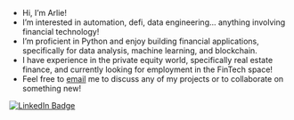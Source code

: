 - Hi, I’m Arlie!
- I’m interested in automation, defi, data engineering... anything involving financial technology!
- I’m proficient in Python and enjoy building financial applications, specifically for data analysis, machine learning, and blockchain.
- I have experience in the private equity world, specifically real estate finance, and currently looking for employment in the FinTech space! 
- Feel free to [email](arliejones98@gmail.com) me to discuss any of my projects or to collaborate on something new!

[![LinkedIn Badge](https://img.shields.io/badge/LinkedIn-Profile-informational?style=flat&logo=linkedin&logoColor=white&color=0D76A8)](https://www.linkedin.com/in/arlie-jones-020092159/)

<!---
arliejones/arliejones is a ✨ special ✨ repository because its `README.md` (this file) appears on your GitHub profile.
You can click the Preview link to take a look at your changes.
--->




